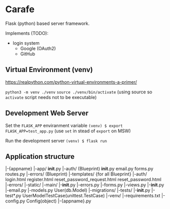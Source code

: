 Carafe
======

Flask (python) based server framework.

Implements (TODO):
 * login system
   * Google (OAuth2)
   * GitHub


Virtual Environment (venv)
--------------------------

https://realpython.com/python-virtual-environments-a-primer/

``python3 -m venv ./venv``
`source ./venv/bin/activate` (using source so `activate` script needs not to be executable)


Development Web Server
----------------------

Set the `FLASK_APP` enviranment variable
``(venv) $ export FLASK_APP=test_app.py``
(use `set` in stead of `export` on MSW)

Run the development server
``(venv) $ flask run``


Application structure
---------------------

|-{appname}
  |-app/
    __init__.py
    |-auth/ (Blueprint)
      __init__.py
      email.py
      forms.py
      routes.py
    |-errors/ (Blueprint)
    |-templates/
      {for all Blueprint}
      |-auth/
        login.html
        register.html
        reset_password_request.html
        reset_password.html
      |-errors/
    |-static/
    |-main/
      |-__init__.py
      |-errors.py
      |-forms.py
      |-views.py
    |-__init__.py
    |-email.py
    |-models.py
      User(db.Model)
  |-migrations/
  |-tests/
    |-__init__.py
    |-test*.py
      UserModelTestCase(unittest.TestCase)
  |-venv/
  |-requirements.txt
  |-config.py
    Config(object)
  |-{appname}.py
